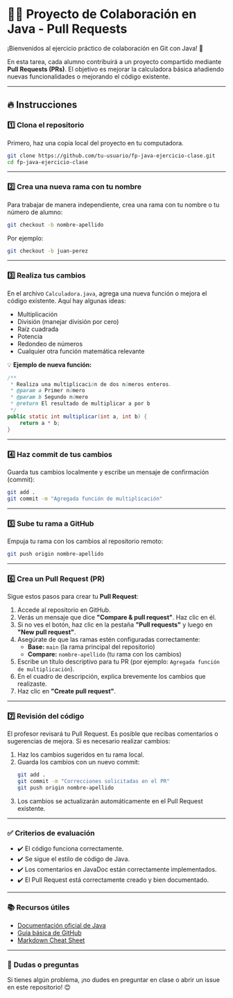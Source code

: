 
# 🧑‍💻 Proyecto de Colaboración en Java - Pull Requests

¡Bienvenidos al ejercicio práctico de colaboración en Git con Java! 🚀

En esta tarea, cada alumno contribuirá a un proyecto compartido mediante **Pull Requests (PRs)**. El objetivo es mejorar la calculadora básica añadiendo nuevas funcionalidades o mejorando el código existente.

---

## 🔥 **Instrucciones**

### 1️⃣ **Clona el repositorio**

Primero, haz una copia local del proyecto en tu computadora.

```bash
git clone https://github.com/tu-usuario/fp-java-ejercicio-clase.git
cd fp-java-ejercicio-clase
```

---

### 2️⃣ **Crea una nueva rama con tu nombre**

Para trabajar de manera independiente, crea una rama con tu nombre o tu número de alumno:

```bash
git checkout -b nombre-apellido
```

Por ejemplo:

```bash
git checkout -b juan-perez
```

---

### 3️⃣ **Realiza tus cambios**

En el archivo `Calculadora.java`, agrega una nueva función o mejora el código existente. Aquí hay algunas ideas:
- Multiplicación
- División (manejar división por cero)
- Raíz cuadrada
- Potencia
- Redondeo de números
- Cualquier otra función matemática relevante

💡 **Ejemplo de nueva función:**

```java
/**
 * Realiza una multiplicación de dos números enteros.
 * @param a Primer número
 * @param b Segundo número
 * @return El resultado de multiplicar a por b
 */
public static int multiplicar(int a, int b) {
    return a * b;
}
```

---

### 4️⃣ **Haz commit de tus cambios**

Guarda tus cambios localmente y escribe un mensaje de confirmación (commit):

```bash
git add .
git commit -m "Agregada función de multiplicación"
```

---

### 5️⃣ **Sube tu rama a GitHub**

Empuja tu rama con los cambios al repositorio remoto:

```bash
git push origin nombre-apellido
```

---

### 6️⃣ **Crea un Pull Request (PR)**

Sigue estos pasos para crear tu **Pull Request**:

1. Accede al repositorio en GitHub.
2. Verás un mensaje que dice **"Compare & pull request"**. Haz clic en él.
3. Si no ves el botón, haz clic en la pestaña **"Pull requests"** y luego en **"New pull request"**.
4. Asegúrate de que las ramas estén configuradas correctamente:
    - **Base:** `main` (la rama principal del repositorio)
    - **Compare:** `nombre-apellido` (tu rama con los cambios)
5. Escribe un título descriptivo para tu PR (por ejemplo: `Agregada función de multiplicación`).
6. En el cuadro de descripción, explica brevemente los cambios que realizaste.
7. Haz clic en **"Create pull request"**.

---

### 7️⃣ **Revisión del código**

El profesor revisará tu Pull Request. Es posible que recibas comentarios o sugerencias de mejora. Si es necesario realizar cambios:

1. Haz los cambios sugeridos en tu rama local.
2. Guarda los cambios con un nuevo commit:
   ```bash
   git add .
   git commit -m "Correcciones solicitadas en el PR"
   git push origin nombre-apellido
   ```
3. Los cambios se actualizarán automáticamente en el Pull Request existente.

---

### ✅ **Criterios de evaluación**

- ✔️ El código funciona correctamente.
- ✔️ Se sigue el estilo de código de Java.
- ✔️ Los comentarios en JavaDoc están correctamente implementados.
- ✔️ El Pull Request está correctamente creado y bien documentado.

---

### 📚 **Recursos útiles**

- [Documentación oficial de Java](https://docs.oracle.com/javase/8/docs/api/)
- [Guía básica de GitHub](https://guides.github.com/activities/hello-world/)
- [Markdown Cheat Sheet](https://www.markdownguide.org/cheat-sheet/)

---

### 💬 **Dudas o preguntas**

Si tienes algún problema, ¡no dudes en preguntar en clase o abrir un issue en este repositorio! 😊